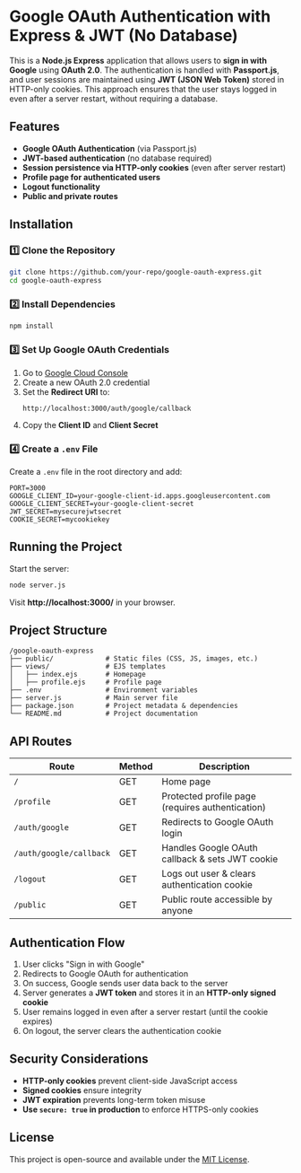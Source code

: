 # Google OAuth Authentication with Express & JWT (No Database)

This is a **Node.js Express** application that allows users to **sign in with Google** using **OAuth 2.0**. The authentication is handled with **Passport.js**, and user sessions are maintained using **JWT (JSON Web Token)** stored in HTTP-only cookies. This approach ensures that the user stays logged in even after a server restart, without requiring a database.

## Features
- **Google OAuth Authentication** (via Passport.js)
- **JWT-based authentication** (no database required)
- **Session persistence via HTTP-only cookies** (even after server restart)
- **Profile page for authenticated users**
- **Logout functionality**
- **Public and private routes**

## Installation
### 1️⃣ Clone the Repository
```sh
git clone https://github.com/your-repo/google-oauth-express.git
cd google-oauth-express
```

### 2️⃣ Install Dependencies
```sh
npm install
```

### 3️⃣ Set Up Google OAuth Credentials
1. Go to [Google Cloud Console](https://console.cloud.google.com/)
2. Create a new OAuth 2.0 credential
3. Set the **Redirect URI** to:
   ```
   http://localhost:3000/auth/google/callback
   ```
4. Copy the **Client ID** and **Client Secret**

### 4️⃣ Create a `.env` File
Create a `.env` file in the root directory and add:
```env
PORT=3000
GOOGLE_CLIENT_ID=your-google-client-id.apps.googleusercontent.com
GOOGLE_CLIENT_SECRET=your-google-client-secret
JWT_SECRET=mysecurejwtsecret
COOKIE_SECRET=mycookiekey
```

## Running the Project
Start the server:
```sh
node server.js
```

Visit **http://localhost:3000/** in your browser.

## Project Structure
```
/google-oauth-express
├── public/             # Static files (CSS, JS, images, etc.)
├── views/              # EJS templates
│   ├── index.ejs       # Homepage
│   ├── profile.ejs     # Profile page
├── .env                # Environment variables
├── server.js           # Main server file
├── package.json        # Project metadata & dependencies
└── README.md           # Project documentation
```

## API Routes
| Route                | Method | Description |
|----------------------|--------|-------------|
| `/`                  | GET    | Home page |
| `/profile`           | GET    | Protected profile page (requires authentication) |
| `/auth/google`       | GET    | Redirects to Google OAuth login |
| `/auth/google/callback` | GET | Handles Google OAuth callback & sets JWT cookie |
| `/logout`            | GET    | Logs out user & clears authentication cookie |
| `/public`            | GET    | Public route accessible by anyone |

## Authentication Flow
1. User clicks "Sign in with Google"
2. Redirects to Google OAuth for authentication
3. On success, Google sends user data back to the server
4. Server generates a **JWT token** and stores it in an **HTTP-only signed cookie**
5. User remains logged in even after a server restart (until the cookie expires)
6. On logout, the server clears the authentication cookie

## Security Considerations
- **HTTP-only cookies** prevent client-side JavaScript access
- **Signed cookies** ensure integrity
- **JWT expiration** prevents long-term token misuse
- **Use `secure: true` in production** to enforce HTTPS-only cookies

## License
This project is open-source and available under the [MIT License](LICENSE).

